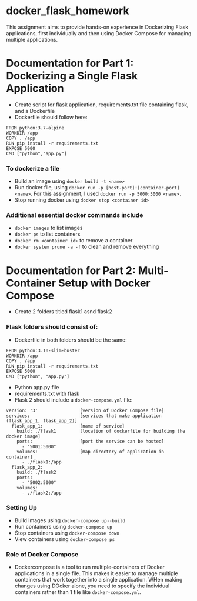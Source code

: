 # docker_flask_homework
This assignment aims to provide hands-on experience in Dockerizing Flask applications, first individually and then using Docker Compose for managing multiple applications.

# Documentation for Part 1: Dockerizing a Single Flask Application
- Create script for flask application, requirements.txt file containing flask, and a Dockerfile
- Dockerfile should follow here: 
```
FROM python:3.7-alpine
WORKDIR /app
COPY . /app
RUN pip install -r requirements.txt
EXPOSE 5000
CMD ["python","app.py"]
```

### To dockerize a file
- Build an image using ```docker build -t <name> ```
- Run docker file, using ```docker run -p [host-port]:[container-port] <name>```. For this assignment, I used ```docker run -p 5000:5000 <name>.```
- Stop running docker using ```docker stop <container id>``` 

### Additional  essential docker commands include
- ```docker images``` to list images
- ```docker ps``` to list containers
- ```docker rm <container id>``` to remove a container
- ```docker system prune -a -f``` to clean and remove everything

# Documentation for Part 2: Multi-Container Setup with Docker Compose
- Create 2 folders titled flask1 asnd flask2

### Flask folders should consist of:
- Dockerfile in both folders should be the same:
```
FROM python:3.10-slim-buster
WORKDIR /app
COPY . /app
RUN pip install -r requirements.txt
EXPOSE 5000
CMD ["python", "app.py"]
```
- Python app.py file
- requirements.txt with flask
- Flask 2 should include a ```docker-compose.yml``` file:
```
version: '3'                [version of Docker Compose file]
services:                   [services that make application (flask_app_1, flask_app_2)]
  flask_app_1:              [name of service]
    build: ./flask1         [location of dockerfile for building the docker image]
    ports:                  [port the service can be hosted]
      - "5001:5000"
    volumes:                [map directory of application in container]
      - ./flask1:/app
  flask_app_2:
    build: ./flask2
    ports:
      - "5002:5000"
    volumes:
      - ./flask2:/app
```
### Setting Up
- Build images using ```docker-compose up--build```
- Run containers using ```docker-compose up```
- Stop containers using ```docker-compose down```
- View containers using ```docker-compose ps```

### Role of Docker Compose
- Dockercompose is a tool to run multiple-containers of Docker applications in a single file. This makes it easier to manage multiple containers that work together into a single application. WHen making changes using DOcker alone, you need to specify the individual containers rather than 1 file like ```docker-compose.yml```. 